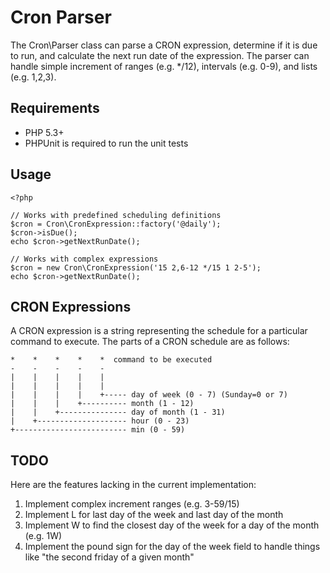 Cron Parser
===========

The Cron\Parser class can parse a CRON expression, determine if it is due to run, and calculate the next run date of the expression.  The parser can handle simple increment of ranges (e.g. */12), intervals (e.g. 0-9), and lists (e.g. 1,2,3).

Requirements
------------

- PHP 5.3+
- PHPUnit is required to run the unit tests

Usage
-----

    <?php

    // Works with predefined scheduling definitions
    $cron = Cron\CronExpression::factory('@daily');
    $cron->isDue();
    echo $cron->getNextRunDate();
    
    // Works with complex expressions
    $cron = new Cron\CronExpression('15 2,6-12 */15 1 2-5');
    echo $cron->getNextRunDate();

CRON Expressions
----------------

A CRON expression is a string representing the schedule for a particular command to execute.  The parts of a CRON schedule are as follows:

    *    *    *    *    *  command to be executed
    -    -    -    -    -
    |    |    |    |    |
    |    |    |    |    |
    |    |    |    |    +----- day of week (0 - 7) (Sunday=0 or 7)
    |    |    |    +---------- month (1 - 12)
    |    |    +--------------- day of month (1 - 31)
    |    +-------------------- hour (0 - 23)
    +------------------------- min (0 - 59)

TODO
----

Here are the features lacking in the current implementation:

1. Implement complex increment ranges (e.g. 3-59/15)
2. Implement L for last day of the week and last day of the month
3. Implement W to find the closest day of the week for a day of the month (e.g. 1W)
4. Implement the pound sign for the day of the week field to handle things like "the second friday of a given month"
